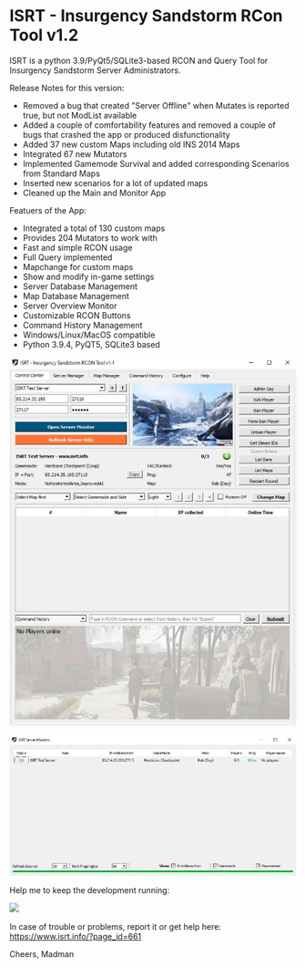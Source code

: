 # ISRT - Insurgency Sandstorm RCon Tool v1.2

ISRT is a python 3.9/PyQt5/SQLite3-based RCON and Query Tool for Insurgency Sandstorm Server Administrators.

Release Notes for this version:
- Removed a bug that created "Server Offline" when Mutates is reported true, but not ModList available
- Added a couple of comfortability features and removed a couple of bugs that crashed the app or produced disfunctionality
- Added 37 new custom Maps including old INS 2014 Maps
- Integrated 67 new Mutators
- Implemented Gamemode Survival and added corresponding Scenarios from Standard Maps
- Inserted new scenarios for a lot of updated maps
- Cleaned up the Main and Monitor App


Featuers of the App:
- Integrated a total of 130 custom maps
- Provides 204 Mutators to work with
- Fast and simple RCON usage
- Full Query implemented
- Mapchange for custom maps
- Show and modify in-game settings
- Server Database Management
- Map Database Management
- Server Overview Monitor
- Customizable RCON Buttons
- Command History Management
- Windows/Linux/MacOS compatible
- Python 3.9.4, PyQT5, SQLite3 based

![Alt text](img/preview_v1.1_main.jpg?raw=true "ISRT Main Image")

![Alt text](img/preview_v1.1_monitor.jpg?raw=true "ISRT Monitor Image")


Help me to keep the development running:

[![](https://www.paypalobjects.com/en_US/i/btn/btn_donateCC_LG.gif)](https://www.paypal.com/donate?hosted_button_id=RLSPYUNWLYA9Y)

In case of trouble or problems, report it or get help here:
https://www.isrt.info/?page_id=661

Cheers,
Madman
